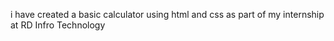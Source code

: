 i have created a basic calculator using html and css as part of my internship at RD Infro Technology
